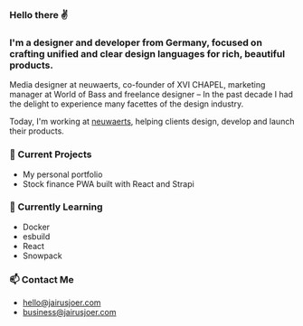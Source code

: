 ### Hello there ✌️

### I'm a designer and developer from Germany, focused on crafting unified and clear design languages for rich, beautiful products.

Media designer at neuwaerts, co-founder of XVI CHAPEL, marketing manager at World of Bass and freelance designer – In the past decade I had the delight to experience many facettes of the design industry.

Today, I'm working at [neuwaerts](https://www.neuwaerts.de/), helping clients design, develop and launch their products.

<!--
- 🔭 I’m currently working on ...
- 🌱 I’m currently learning ...
- 👯 I’m looking to collaborate on ...
- 🤔 I’m looking for help with ...
- 💬 Ask me about ...
- 📫 How to reach me: ...
- 😄 Pronouns: ...
- ⚡ Fun fact: ...
-->

### 🔭 Current Projects
- My personal portfolio
- Stock finance PWA built with React and Strapi

### 🌱 Currently Learning
- Docker
- esbuild
- React
- Snowpack

### 📫 Contact Me
- [hello@jairusjoer.com](mailto:hello@jairusjoer.com)
- [business@jairusjoer.com](mailto:business@jairusjoer.com)
